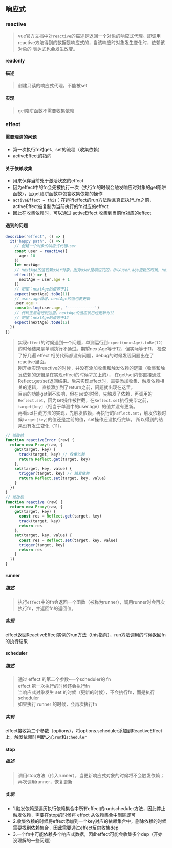 ## 响应式

### reactive

> vue官方文档中对`reactive`的描述是返回一个对象的响应式代理。即调用reactive方法得到的数据是响应式的，当该响应时对象发生变化时，依赖该对象的
>   表达式也会发生改变。  

#### readonly

#### 描述

> 创建只读的响应式代理，不能被set

#### 实现

> get陷阱函数不需要收集依赖

### effect

#### 需要理清的问题

 - 第一次执行fn时get、set的流程（收集依赖）
 - activeEffect的指向

#### 关于依赖收集

 - 用来保存当前处于激活状态的effect
 - 因为effect中的fn会先被执行一次（执行fn的时候会触发响应时对象的get陷阱函数），且get陷阱函数中包含收集依赖的操作
 - `activeEffect = this`：在运行effect的run方法后且真正执行_fn之前，activeEffect被复制为当前执行的fn对应的effect
 - 因此在收集依赖时，可以通过 activeEffect 收集到当前fn对应的effect

#### 遇到的问题

```typescript
describe('effect', () => {
  it('happy path', () => {
    // 创建一个对象的响应式代理user
    const user = reactive({
      age: 10
    })
    let nextAge
    // nextAge的值依赖user对象，因为user是响应式的，所以user.age更新的时候，nextAge的值也会更新
    effect(() => {
      nextAge = user.age + 1
    })
    // 期望：nextAge的值等于11
    expect(nextAge).toBe(11)
    // user.age自增，nextAge的值也要更新
    user.age++
    console.log(user.age, '------------')
    // 代码正常运行到这里，nextAge的值应该已经更新为12
    // 期望：nextAge的值等于12
    expect(nextAge).toBe(12)
  })
})
```

> 实现`effect`的时候遇到一个问题，单测运行到`expect(nextAge).toBe(12)`的时候结果是单测执行不通过。期望nextAge等于12，但实际等于11，
>   检查了好几遍 effect 相关代码都没有问题，debug的时候发现问题出在了reactive里面。  
> 刚开始实现reactive的时候，并没有添加收集和触发依赖的逻辑（收集和触发依赖的逻辑是在实现effect的时候才加上的），
>   在get/set内部直接通过Reflect.get/set返回结果。后来实现effect时，需要添加收集、触发依赖相关的逻辑，
>   直接添加到了return之前，问题就出现在这里。  
> 目前的功能get倒不影响，但在set的时候，先触发了依赖，再调用的`Reflect.set`，因为set操作被拦截，在`Reflect.set`执行完毕之前，
>   `target[key]`（相当于单测中的user.age）的值并没有更新。  
> 再看set拦截方法的实现，先触发依赖，再执行的`Reflect.set`，触发依赖时候`target[key]`的值还是之前的值，set操作还没执行完毕。
>   所以得到的结果没有发生变化（11）。

```typescript
// 修改前
function reactiveError (raw) {
  return new Proxy(raw, {
    get(target, key) {
      track(target, key) // 收集依赖
      return Reflect.get(target, key)
    },
    set(target, key, value) {
      trigger(target, key) // 触发依赖
      return Reflect.set(target, key, value)
    }
  })
}
// 修改后
function reactive (raw) {
  return new Proxy(raw, {
    get(target, key) {
      const res = Reflect.get(target, key)
      track(target, key)
      return res
    },
    set(target, key, value) {
      const res = Reflect.set(target, key, value)
      trigger(target, key)
      return res
    }
  })
}
```

#### runner

##### 描述

> 执行`effect`中的fn会返回一个函数（被称为runner），调用runner时会再次执行fn，并返回fn的返回值。

##### 实现

 effect返回ReactiveEffect实例的run方法（this指向），run方法调用的时候返回fn的执行结果

#### scheduler

##### 描述

> 通过 effect 的第二个参数-一个scheduler的 fn  
> effect 第一次执行的时候还会执行fn  
> 当响应式对象发生 set 的时候（更新的时候），不会执行fn，而是执行scheduler  
> 如果执行 runner 的时候，会再次执行fn

##### 实现

 effect接收第二个参数（options），将options.scheduler添加到ReactiveEffect上，触发依赖时判断之心`run`和`scheduler`  

#### stop

##### 描述

> 调用stop方法（传入runner），当更新响应式对象的时候将不会触发依赖；再次调用runner，恢复更新

##### 实现

 - 1.触发依赖是遍历执行依赖集合中所有effect的run/scheduler方法，因此停止触发依赖，需要在stop的时候将 effect 从依赖集合中删除即可  
 - 2.收集依赖的时候将effect添加到一个key对应的依赖集合中，删除依赖的时候需要找到依赖集合，因此需要通过effect反向收集dep  
 - 3.一个fn中可能依赖多个响应式数据，因此effect可能会收集多个dep（开始没理解的一些问题）
